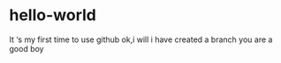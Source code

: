# hello-world
It ‘s  my first time to use  github
ok,i will
i have created  a branch
you are a good boy
